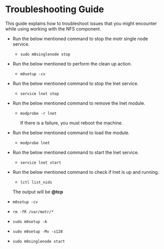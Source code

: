 # Troubleshooting Guide

This guide explains how to troubleshoot issues that you might encounter while using working with the NFS component. 

  * Run the below mentioned command to stop the motr single node service.
  
    * `sudo m0singlenode stop`
    
  * Run the below mentioned to perform the clean up action.
  
    * `m0setup -cv`
    
  * Run the below mentioned command to stop the lnet service.
  
    * `service lnet stop`
    
  * Run the below mentioned command to remove the lnet module.
  
    * `modprobe -r lnet`
		
      If there is a failure, you must reboot the machine.
		
  * Run the below mentioned command to load the module.
  
    * `modprobe lnet`
    
  * Run the below mentioned command to start the lnet service.
  
    * `service lnet start`
    
  * Run the below mentioned command to check if lnet is up and running.
  
    * `lctl list_nids`
   
     The output will be **<ip-of-your-eth0>@tcp**
	
  * `m0setup -cv`
  * `rm -fR /var/motr/*`
  * `sudo m0setup -A` 
  * `sudo m0setup -Mv -s128`
  * `sudo m0singlenode start`
